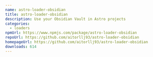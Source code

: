 ```yaml
---
name: astro-loader-obsidian
title: astro-loader-obsidian
description: Use your Obsidian Vault in Astro projects
categories:
  - loaders
npmUrl: https://www.npmjs.com/package/astro-loader-obsidian
repoUrl: https://github.com/aitorllj93/astro-loader-obsidian
homepageUrl: https://github.com/aitorllj93/astro-loader-obsidian
downloads: 614
---
```

